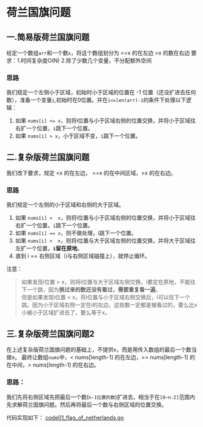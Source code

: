 # 荷兰国旗问题
## 一.简易版荷兰国旗问题

给定一个数组`arr`和一个数`x`，将这个数组划分为 <=x 的在左边 >x 的数在右边
要求：1.时间复杂度O(N) 2.除了少数几个变量，不分配额外空间

### 思路
我们规定一个左侧小于区域，初始时小于区域的位置在 -1 位置（还没扩进去任何数），准备一个变量`i`,初始时在0位置。并在`i<=len(arr)-1`的条件下处理以下逻辑：
1. 如果 `nums[i] <= x`，则将i位置与小于区域右侧的位置交换，并将小于区域往右扩一个位置，`i`跳下一个位置。
2. 如果 `nums[i] > x`，小于区域不变，`i`跳下一个位置。

## 二.复杂版荷兰国旗问题
我们改下要求，规定 <x 的在左边， ==x 的在中间区域，>x 的在右边。

### 思路
我们规定一个左侧的小于区域和右侧的大于区域。
1. 如果 `nums[i] <  x`，则将i位置与小于区域右侧的位置交换，并将小于区域往右扩一个位置，`i`跳下一个位置。
2. 如果 `nums[i] == x`，则不做处理，i跳下一个位置。
3. 如果 `nums[i] >  x`，则将i位置与大于区域左侧的位置交换，并将大于区域往左扩一个位置，**`i`留在原地**。
4. 直到 i == 右侧区域（i与右侧区域碰撞上），就停止循环。

注意：
> 如果发现i位置 > x，则将i位置与大于区域左侧交换，i要定在原地，不能往下一个跳，因为**换过来的数还没有看过，需要重复看一遍**。<br>
> 但是如果发现i位置 < x，将i位置与小于区域右侧交换后，i可以往下一个跳。因为小于区域右侧一定在i的左边，这些数一定都是被看过的，要么比x小被小于区域扩进去了，要么等于x。

## 三.复杂版荷兰国旗问题2
在上述复杂版荷兰国旗问题的基础上，不提供x，而是用传入数组的最后一个数当做x。
最终让数组`nums`中，< nums[length-1] 的在左边，== nums[length-1] 的在中间，> nums[length-1] 的在右边。

### 思路：
我们先将右侧区域先把最后一个数(`n-1位置的数`)扩进去，相当于在`[0~n-2]`范围内先求解荷兰国旗问题。然后再将最后一个数与右侧区域的位置交换。

代码实现如下：
[code01_flag_of_netherlands.go](code01_flag_of_netherlands.go)